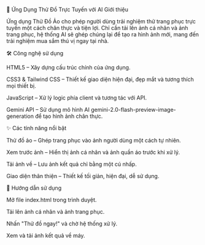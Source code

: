 👗 Ứng Dụng Thử Đồ Trực Tuyến với AI
Giới thiệu

Ứng dụng Thử Đồ Ảo cho phép người dùng trải nghiệm thử trang phục trực tuyến một cách chân thực và tiện lợi.
Chỉ cần tải lên ảnh cá nhân và ảnh trang phục, hệ thống AI sẽ ghép chúng lại để tạo ra hình ảnh mới, mang đến trải nghiệm mua sắm thú vị ngay tại nhà.

🛠️ Công nghệ sử dụng

HTML5 – Xây dựng cấu trúc chính của ứng dụng.

CSS3 & Tailwind CSS – Thiết kế giao diện hiện đại, đẹp mắt và tương thích mọi thiết bị.

JavaScript – Xử lý logic phía client và tương tác với API.

Gemini API – Sử dụng mô hình AI gemini-2.0-flash-preview-image-generation để tạo hình ảnh chân thực.

✨ Các tính năng nổi bật

Thử đồ ảo – Ghép trang phục vào ảnh người dùng một cách tự nhiên.

Xem trước ảnh – Hiển thị ảnh cá nhân và ảnh quần áo trước khi xử lý.

Tải ảnh về – Lưu ảnh kết quả chỉ bằng một cú nhấp.

Giao diện thân thiện – Thiết kế tối giản, hiện đại, dễ sử dụng.

🚀 Hướng dẫn sử dụng

Mở file index.html trong trình duyệt.

Tải lên ảnh cá nhân và ảnh trang phục.

Nhấn "Thử đồ ngay!" và chờ hệ thống xử lý.

Xem và tải ảnh kết quả về máy.
